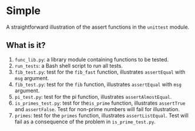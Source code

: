# Simple
A straightforward illustration of the assert functions in the `unittest`
module.

## What is it?
1. `func_lib.py`: a library module containing functions to be tested.
1. `run_tests`: a Bash shell script to run all tests.
1. `fib_test.py`: test for the `fib_fast` function, illustrates
    `assertEqual` with `msg` argument.
1. `fib_test.py`: test for the `fib` function, illustrates `assertEqual`
    with `msg` argument.
1. `pi_test.py`: test for the pi function, illustrates
    `assertAlmostEqual`.
1. `is_primes_test.py`: test for the`is_prime` function, illustrates
    `assertTrue` and `assertFalse`.  Test for non-prime numbers will fail
    for illustration.
1. `primes`: test for the `primes` function, illustrates
    `assertListEqual`.  Test will fail as a consequence of the problem in
    `is_prime_test.py`.
